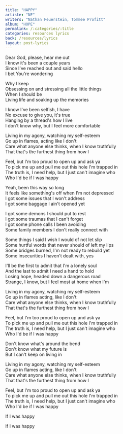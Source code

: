 ```yaml
---
title: "HAPPY"
artiste: "NF"
writers: "Nathan Feuerstein, Tommee Profitt"
album: "HOPE"
permalink: /:categories/:title
categories: resources lyrics
back: /resources/lyrics
layout: post-lyrics
---
```


Dear God, please, hear me out  
I know it's been a couple years  
Since I've reached out and said hello  
I bet You're wondering  
  
Why I keep  
Obsessing on and stressing all the little things  
When I should be  
Living life and soaking up the memories  
  
I know I've been selfish, I have  
No excuse to give you, it's true  
Hanging by a thread's how I live  
I don't know why, but I feel more comfortable  
  
Living in my agony, watching my self-esteem  
Go up in flames, acting like I don't  
Care what anyone else thinks, when I know truthfully  
That that's the furthest thing from how I  
  
Feel, but I'm too proud to open up and ask ya  
To pick me up and pull me out this hole I'm trapped in  
The truth is, I need help, but I just can't imagine who  
Who I'd be if I was happy  
  
Yeah, been this way so long  
It feels like something's off when I'm not depressed  
I got some issues that I won't address  
I got some baggage I ain't opened yet  
  
I got some demons I should put to rest  
I got some traumas that I can't forget  
I got some phone calls I been avoiding  
Some family members I don't really connect with  
  
Some things I said I wish I would of not let slip  
Some hurtful words that never should of left my lips  
Some bridges burned, I'm not ready to rebuild yet  
Some insecurities I haven't dealt with, yes  
  
I'll be the first to admit that I'm a lonely soul  
And the last to admit I need a hand to hold  
Losing hope, headed down a dangerous road  
Strange, I know, but I feel most at home when I'm  
  
Living in my agony, watching my self-esteem  
Go up in flames acting, like I don't  
Care what anyone else thinks, when I know truthfully  
That that's the furthest thing from how I  
  
Feel, but I'm too proud to open up and ask ya  
To pick me up and pull me out this hole I'm trapped in  
The truth is, I need help, but I just can't imagine who  
Who I'd be if I was happy  
  
Don't know what's around the bend  
Don't know what my future is  
But I can't keep on living in  
  
Living in my agony, watching my self-esteem  
Go up in flames acting, like I don't  
Care what anyone else thinks, when I know truthfully  
That that's the furthest thing from how I  
  
Feel, but I'm too proud to open up and ask ya  
To pick me up and pull me out this hole I'm trapped in  
The truth is, I need help, but I just can't imagine who  
Who I'd be if I was happy  
  
If I was happy  
  
If I was happy  
